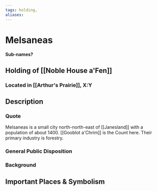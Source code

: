 ```yaml
---
tags: holding,
aliases:
---
```

# Melsaneas
#### Sub-names?
## Holding of [[Noble House a'Fen]]
### Located in [[Arthur's Prairie]], X:Y
## Description
### Quote
Melsaneas is a small city north-north-east of [[Janesland]] with a population of about 1400. [[Gooblot a'Chrim]] is the Count here. Their primary industry is forestry.
### General Public Disposition

### Background

## Important Places & Symbolism



